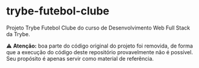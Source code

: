# trybe-futebol-clube

Projeto Trybe Futebol Clube do curso de Desenvolvimento Web Full Stack da Trybe.

:warning: **Atenção:** boa parte do código original do projeto foi removida, de forma que a execução do código deste repositório provavelmente não é possível. Seu propósito é apenas servir como material de referência.
